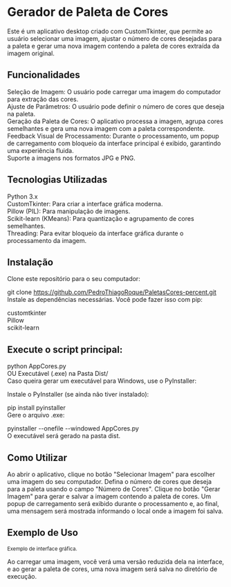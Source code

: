 # Gerador de Paleta de Cores
Este é um aplicativo desktop criado com CustomTkinter, que permite ao usuário selecionar uma imagem, ajustar o número de cores desejadas para a paleta e gerar uma nova imagem contendo a paleta de cores extraída da imagem original.

## Funcionalidades
Seleção de Imagem: O usuário pode carregar uma imagem do computador para extração das cores.<br>
Ajuste de Parâmetros: O usuário pode definir o número de cores que deseja na paleta.<br>
Geração da Paleta de Cores: O aplicativo processa a imagem, agrupa cores semelhantes e gera uma nova imagem com a paleta correspondente.<br>
Feedback Visual de Processamento: Durante o processamento, um popup de carregamento com bloqueio da interface principal é exibido, garantindo uma experiência fluida.<br>
Suporte a imagens nos formatos JPG e PNG.<br>

## Tecnologias Utilizadas
Python 3.x <br>
CustomTkinter: Para criar a interface gráfica moderna.<br>
Pillow (PIL): Para manipulação de imagens.<br>
Scikit-learn (KMeans): Para quantização e agrupamento de cores semelhantes.<br>
Threading: Para evitar bloqueio da interface gráfica durante o processamento da imagem.<br>

## Instalação
Clone este repositório para o seu computador:<br>

git clone https://github.com/PedroThiagoRoque/PaletasCores-percent.git<br>
Instale as dependências necessárias. Você pode fazer isso com pip:<br>

customtkinter<br>
Pillow<br>
scikit-learn<br>

## Execute o script principal:
python AppCores.py <br>
OU Executável (.exe) na Pasta Dist/ <br>
Caso queira gerar um executável para Windows, use o PyInstaller: <br>

Instale o PyInstaller (se ainda não tiver instalado): <br>

pip install pyinstaller<br>
Gere o arquivo .exe:<br>

pyinstaller --onefile --windowed AppCores.py<br>
O executável será gerado na pasta dist.<br>

## Como Utilizar
Ao abrir o aplicativo, clique no botão "Selecionar Imagem" para escolher uma imagem do seu computador.
Defina o número de cores que deseja para a paleta usando o campo "Número de Cores".
Clique no botão "Gerar Imagem" para gerar e salvar a imagem contendo a paleta de cores.
Um popup de carregamento será exibido durante o processamento e, ao final, uma mensagem será mostrada informando o local onde a imagem foi salva.

## Exemplo de Uso

<sub>Exemplo de interface gráfica.</sub>

Ao carregar uma imagem, você verá uma versão reduzida dela na interface, e ao gerar a paleta de cores, uma nova imagem será salva no diretório de execução.
